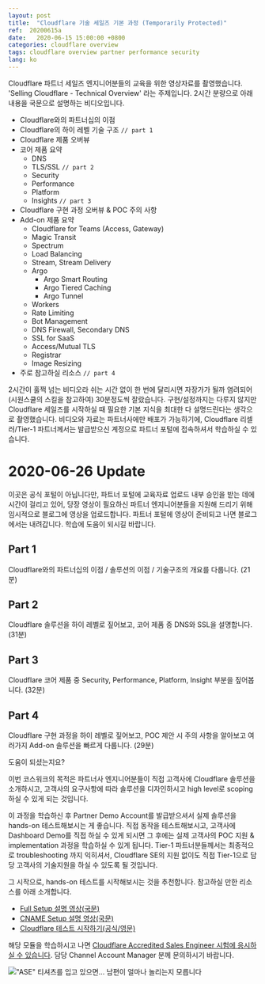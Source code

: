 ```yaml
---
layout: post
title:  "Cloudflare 기술 세일즈 기본 과정 (Temporarily Protected)"
ref:  20200615a
date:   2020-06-15 15:00:00 +0800
categories: cloudflare overview
tags: cloudflare overview partner performance security
lang: ko
---
```


Cloudflare 파트너 세일즈 엔지니어분들의 교육을 위한 영상자료를 촬영했습니다. 'Selling Cloudflare - Technical Overview' 라는 주제입니다. 2시간 분량으로 아래 내용을 국문으로 설명하는 비디오입니다. 

- Cloudflare와의 파트너십의 이점
- Cloudflare의 하이 레벨 기술 구조 `// part 1`
- Cloudflare 제품 오버뷰
- 코어 제품 요약
   - DNS
   - TLS/SSL `// part 2`
   - Security
   - Performance
   - Platform
   - Insights `// part 3`
- Cloudflare 구현 과정 오버뷰 & POC 주의 사항
- Add-on 제품 요약
   - Cloudflare for Teams (Access, Gateway)
   - Magic Transit
   - Spectrum
   - Load Balancing
   - Stream, Stream Delivery
   - Argo
      - Argo Smart Routing
      - Argo Tiered Caching
      - Argo Tunnel
   - Workers
   - Rate Limiting
   - Bot Management
   - DNS Firewall, Secondary DNS
   - SSL for SaaS
   - Access/Mutual TLS
   - Registrar
   - Image Resizing
- 주로 참고하실 리소스 `// part 4`

2시간이 훌쩍 넘는 비디오라 쉬는 시간 없이 한 번에 달리시면 자장가가 될까 염려되어 (시원스쿨의 스킬을 참고하여) 30분정도씩 잘랐습니다. 구현/설정까지는 다루지 않지만 Cloudflare 세일즈를 시작하실 때 필요한 기본 지식을 최대한 다 설명드린다는 생각으로 촬영했습니다. 비디오와 자료는 파트너사에만 배포가 가능하기에, Cloudflare 리셀러/Tier-1 파트너께서는 발급받으신 계정으로 파트너 포털에 접속하셔서 학습하실 수 있습니다.

<!--
파트너사 엔지니어분들께서는 해당 모듈을 학습하시고, [Cloudflare Accredited Sales Engineer 시험에 응시해 보세요](https://blog.cloudflare.com/empowering-our-customers-and-service-partners/). 합격하시면 다소 기분이 좋아지는 인증서와 부상이 주어집니다. 저희 회사도 언젠가는 시스코처럼 풍요로운 자격증 비즈니스(?)가 생겼으면 하는 꿈을 제가 개인적으로 늘 꾸고 있답니다. 아직 프로그램 초창기라 따기 어렵지 않으니, 사냥하세요!

!["ASE" 티셔츠를 입고 있으면... 남편이 얼마나 놀리는지 모릅니다](https://blog-cloudflare-com-assets.storage.googleapis.com/2020/04/image-2.png)

고객사 용으로도 국문 비디오나 국문 자료를 더 만들고 싶은 마음은 늘 한결같은데, 하루가 24시간밖에 없어 생각처럼 못하고 있습니다. 만일 저희 고객사 담당자분이시고 이 글을 우연히 발견하셨다면 이 비디오는 고객사에 나가는 자료는 아니니 너른 이해 부탁드립니다. 그러나 나열된 특정 제품이나 주제에 대해 궁금하신 경우, 엔터프라이즈 계정 담당 팀에게 문의해 주시면 제 동료분들께서 친절하게 도와주실 것입니다.
-->

# 2020-06-26 Update

이곳은 공식 포털이 아닙니다만, 파트너 포털에 교육자료 업로드 내부 승인을 받는 데에 시간이 걸리고 있어, 당장 영상이 필요하신 파트너 엔지니어분들을 지원해 드리기 위해 임시적으로 블로그에 영상을 업로드합니다. 파트너 포털에 영상이 준비되고 나면 블로그에서는 내려갑니다. 학습에 도움이 되시길 바랍니다.

## Part 1

<stream src="642b534cb3fef1aeb9defec30cf74bb8" controls preload></stream>
<script data-cfasync="false" defer type="text/javascript" src="https://embed.videodelivery.net/embed/r4xu.fla9.latest.js?video=642b534cb3fef1aeb9defec30cf74bb8"></script>

Cloudflare와의 파트너십의 이점 / 솔루션의 이점 / 기술구조의 개요를 다룹니다. (21분)

## Part 2

<stream src="fde8bf6a3d4d49f3baa7951b5190a3bf" controls preload></stream>
<script data-cfasync="false" defer type="text/javascript" src="https://embed.videodelivery.net/embed/r4xu.fla9.latest.js?video=fde8bf6a3d4d49f3baa7951b5190a3bf"></script>

Cloudflare 솔루션을 하이 레벨로 짚어보고, 코어 제품 중 DNS와 SSL을 설명합니다. (31분)

## Part 3

<stream src="2c53aecfd09a384450479096718bdfe8" controls preload></stream>
<script data-cfasync="false" defer type="text/javascript" src="https://embed.videodelivery.net/embed/r4xu.fla9.latest.js?video=2c53aecfd09a384450479096718bdfe8"></script>

Cloudflare 코어 제품 중 Security, Performance, Platform, Insight 부분을 짚어봅니다. (32분)

## Part 4

<stream src="892c0d8a88e7913e27277cc7828b8247" controls preload></stream>
<script data-cfasync="false" defer type="text/javascript" src="https://embed.videodelivery.net/embed/r4xu.fla9.latest.js?video=892c0d8a88e7913e27277cc7828b8247"></script>

Cloudflare 구현 과정을 하이 레벨로 짚어보고, POC 제안 시 주의 사항을 알아보고 여러가지 Add-on 솔루션을 빠르게 다룹니다. (29분) 

도움이 되셨는지요?

이번 코스워크의 목적은 파트너사 엔지니어분들이 직접 고객사에 Cloudflare 솔루션을 소개하시고, 고객사의 요구사항에 따라 솔루션을 디자인하시고 high level로 scoping 하실 수 있게 되는 것입니다. 

이 과정을 학습하신 후 Partner Demo Account를 발급받으셔서 실제 솔루션을 hands-on 테스트해보시는 게 좋습니다. 직접 동작을 테스트해보시고, 고객사에 Dashboard Demo를 직접 하실 수 있게 되시면 그 후에는 실제 고객사의 POC 지원 & implementation 과정을 학습하실 수 있게 됩니다. Tier-1 파트너분들께서는 최종적으로 troubleshooting 까지 익히셔서, Cloudflare SE의 지원 없이도 직접 Tier-1으로 담당 고객사의 기술지원을 하실 수 있도록 될 것입니다.

그 시작으로, hands-on 테스트를 시작해보시는 것을 추천합니다. 참고하실 만한 리소스를 아래 소개합니다.

- [Full Setup 설명 영상(국문)](/cloudflare/onboarding/2020/04/20/hello-world-ko.html)
- [CNAME Setup 설명 영상(국문)](https://youtu.be/PEVbptIL38U)
- [Cloudflare 테스트 시작하기(공식/영문)](https://support.cloudflare.com/hc/en-us/articles/360037345072-Getting-Started-with-Cloudflare-Video-Tutorials)

해당 모듈을 학습하시고 나면 [Cloudflare Accredited Sales Engineer 시험에 응시하실 수 있습니다](https://blog.cloudflare.com/empowering-our-customers-and-service-partners/). 담당 Channel Account Manager 분께 문의하시기 바랍니다.

!["ASE" 티셔츠를 입고 있으면... 남편이 얼마나 놀리는지 모릅니다](https://blog-cloudflare-com-assets.storage.googleapis.com/2020/04/image-2.png)